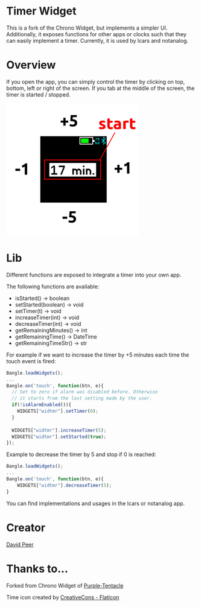 # Timer Widget

This is a fork of the Chrono Widget, but implements a
simpler UI. Additionally, it exposes functions for other
apps or clocks such that they can easily implement a timer.
Currently, it is used by lcars and notanalog.

# Overview
If you open the app, you can simply control the timer
by clicking on top, bottom, left or right of the screen.
If you tab at the middle of the screen, the timer is
started / stopped.

![](description.png)


# Lib
Different functions are exposed to integrate a timer
into your own app.

The following functions are available:
- isStarted() -> boolean
- setStarted(boolean) -> void
- setTimer(t) -> void
- increaseTimer(int) -> void
- decreaseTimer(int) -> void
- getRemainingMinutes() -> int
- getRemainingTime() -> DateTime
- getRemainingTimeStr() -> str

For example if we want to increase the timer by +5 minutes each time
the touch event is fired:
```Javascript
Bangle.loadWidgets();
...
Bangle.on('touch', function(btn, e){
  // Set to zero if alarm was disabled before. Otherwise
  // it starts from the last setting made by the user.
  if(!isAlarmEnabled()){
    WIDGETS["widtmr"].setTimer(0);
  }

  WIDGETS["widtmr"].increaseTimer(5);
  WIDGETS["widtmr"].setStarted(true);
});
```

Example to decrease the timer by 5 and stop if 0 is reached:
```Javascript
Bangle.loadWidgets();
...
Bangle.on('touch', function(btn, e){
    WIDGETS["widtmr"].decreaseTimer(5);
}
```

You can find implementations and usages in the lcars or notanalog app.


# Creator
[David Peer](https://github.com/peerdavid)


# Thanks to...
Forked from Chrono Widget of [Purple-Tentacle](https://github.com/Purple-Tentacle)

Time icon created by <a href="https://www.flaticon.com/free-icons/time" title="time icons">CreativeCons - Flaticon</a>